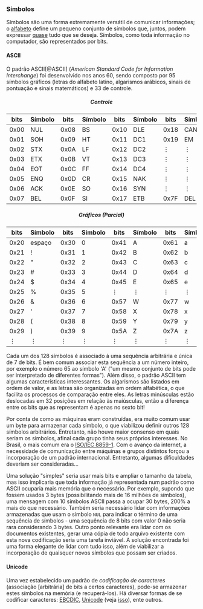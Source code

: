 ### Símbolos

Símbolos são uma forma extremamente versátil de comunicar informações; o [alfabeto](https://pt.wikipedia.org/wiki/Alfabeto) define um pequeno conjunto de símbolos que, juntos, podem expressar [quase](https://pt.wikipedia.org/wiki/Emoticon) tudo que se deseja. Símbolos, como toda informação no computador, são representados por bits.

<h4>ASCII</h4>

O padrão ASCII[@ASCII] (*American Standard Code for Information Interchange*) foi desenvolvido nos anos 60, sendo composto por 95 símbolos gráficos (letras do alfabeto latino, algarismos arábicos, sinais de pontuação e sinais matemáticos) e 33 de controle.

<center>

<h5>Controle</h5>

| bits | Símbolo | bits | Símbolo | bits | Símbolo | bits | Símbolo |
|------|---------|------|---------|------|---------|------|---------|
| 0x00 | NUL     | 0x08 | BS      | 0x10 | DLE     | 0x18 | CAN     |
| 0x01 | SOH     | 0x09 | HT      | 0x11 | DC1     | 0x19 | EM      |
| 0x02 | STX     | 0x0A | LF      | 0x12 | DC2     | ⋮   | ⋮      |
| 0x03 | ETX     | 0x0B | VT      | 0x13 | DC3     | ⋮   | ⋮      |
| 0x04 | EOT     | 0x0C | FF      | 0x14 | DC4     | ⋮   | ⋮      |
| 0x05 | ENQ     | 0x0D | CR      | 0x15 | NAK     | ⋮   | ⋮      |
| 0x06 | ACK     | 0x0E | SO      | 0x16 | SYN     | ⋮   | ⋮      |
| 0x07 | BEL     | 0x0F | SI      | 0x17 | ETB     | 0x7F | DEL     |

<h5>Gráficos (Parcial)</h5>

| bits | Símbolo | bits | Símbolo | bits | Símbolo | bits | Símbolo |
|------|---------|------|---------|------|---------|------|---------|
| 0x20 | espaço  | 0x30 | 0       | 0x41 | A       | 0x61 | a       |
| 0x21 | !       | 0x31 | 1       | 0x42 | B       | 0x62 | b       |
| 0x22 | "       | 0x32 | 2       | 0x43 | C       | 0x63 | c       |
| 0x23 | #       | 0x33 | 3       | 0x44 | D       | 0x64 | d       |
| 0x24 | $       | 0x34 | 4       | 0x45 | E       | 0x65 | e       |
| 0x25 | %       | 0x35 | 5       | ⋮   | ⋮      | ⋮   | ⋮      |
| 0x26 | &       | 0x36 | 6       | 0x57 | W       | 0x77 | w       |
| 0x27 | '       | 0x37 | 7       | 0x58 | X       | 0x78 | x       |
| 0x28 | (       | 0x38 | 8       | 0x59 | Y       | 0x79 | y       |
| 0x29 | )       | 0x39 | 9       | 0x5A | Z       | 0x7A | z       |
| ⋮   | ⋮      | ⋮   | ⋮      | ⋮   | ⋮      | ⋮   | ⋮      |

</center>

Cada um dos 128 símbolos é associado à uma sequência arbitrária e única de 7 de bits. É bem comum associar esta sequência a um número inteiro, por exemplo o número 65 ao símbolo 'A' ("um mesmo conjunto de bits pode ser interpretado de diferentes formas"). Além disso, o padrão ASCII tem algumas características interessantes. Os algarismos são listados em ordem de valor, e as letras são organizadas em ordem alfabética, o que facilita os processos de comparação entre eles. As letras minúsculas estão deslocadas em 32 posições em relação às maiúsculas, então a diferença entre os bits que as representam é apenas no sexto bit!

Por conta de como as máquinas eram construídas, era muito comum usar um byte para armazenar cada símbolo, o que viabilizou definir outros 128 símbolos arbitrários. Entretanto, não houve maior consenso em quais seriam os símbolos, afinal cada grupo tinha seus próprios interesses. No Brasil, o mais comum era o [ISO/IEC 8859-1](https://pt.wikipedia.org/wiki/ISO/IEC_8859-1). Com o avanço da internet, a necessidade de comunicação entre máquinas e grupos distintos forçou a incorporação de um padrão internacional. Entretanto, algumas dificuldades deveriam ser consideradas...

Uma solução "simples" seria usar mais bits e ampliar o tamanho da tabela, mas isso implicaria que toda informação já representada num padrão como ASCII ocuparia mais memória que o necessário. Por exemplo, supondo que fossem usados 3 bytes (possibilitando mais de 16 milhões de símbolos), uma mensagem com 10 símbolos ASCII passa a ocupar 30 bytes, 200% a mais do que necessário. Também seria necessário lidar com informações armazenadas que usam o símbolo `NUL` para indicar o término de uma sequência de símbolos - uma sequência de 8 bits com valor 0 não seria rara considerando 3 bytes. Outro ponto relevante era lidar com os documentos existentes, gerar uma cópia de todo arquivo existente com esta nova codificação seria uma tarefa inviável. A solução encontrada foi uma forma elegante de lidar com tudo isso, além de viabilizar a incorporação de quaisquer novos símbolos que possam ser criados.

<h4>Unicode</h4>

Uma vez estabelecido um padrão de *codificação de caracteres* (associação [arbitrária] de bits a certos caracteres), pode-se armazenar estes símbolos na memória (e recuperá-los). Há diversar formas de se codificar caracteres: [EBCDIC](https://pt.wikipedia.org/wiki/Extended_Binary_Coded_Decimal_Interchange_Code), [Unicode](https://pt.wikipedia.org/wiki/Unicode) (veja [isso](https://www.joelonsoftware.com/2003/10/08/the-absolute-minimum-every-software-developer-absolutely-positively-must-know-about-unicode-and-character-sets-no-excuses/)), ente outros.